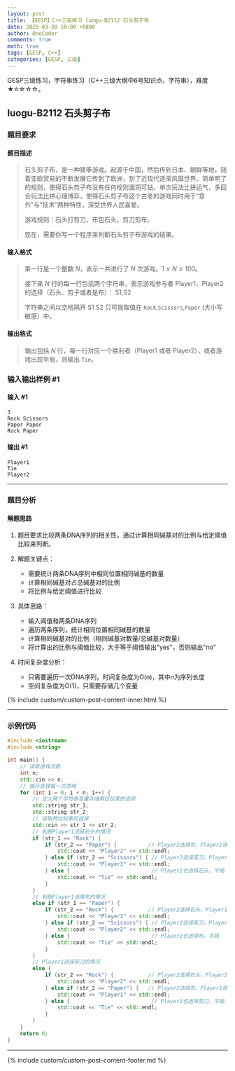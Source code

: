 ```yaml
---
layout: post
title: 【GESP】C++三级练习 luogu-B2112 石头剪子布
date: 2025-03-30 10:00 +0800
author: OneCoder
comments: true
math: true
tags: [GESP, C++]
categories: [GESP, 三级]
---
```

GESP三级练习，字符串练习（C++三级大纲中6号知识点，字符串），难度★✮☆☆☆。

<!--more-->

## luogu-B2112 石头剪子布

### 题目要求

#### 题目描述

>石头剪子布，是一种猜拳游戏。起源于中国，然后传到日本、朝鲜等地，随着亚欧贸易的不断发展它传到了欧洲，到了近现代逐渐风靡世界。简单明了的规则，使得石头剪子布没有任何规则漏洞可钻，单次玩法比拼运气，多回合玩法比拼心理博弈，使得石头剪子布这个古老的游戏同时用于“意外”与“技术”两种特性，深受世界人民喜爱。
>
>游戏规则：石头打剪刀，布包石头，剪刀剪布。
>
>现在，需要你写一个程序来判断石头剪子布游戏的结果。

#### 输入格式

>第一行是一个整数 $N$，表示一共进行了 $N$ 次游戏。$1 \le N \le 100$。
>
>接下来 $N$ 行的每一行包括两个字符串，表示游戏参与者 Player1，Player2 的选择（石头、剪子或者是布）：
>S1,S2
>
>字符串之间以空格隔开 S1 S2 只可能取值在 `Rock`,`Scissors`,`Paper` (大小写敏感）中。

#### 输出格式

>输出包括 $N$ 行，每一行对应一个胜利者（Player1 或者 Player2），或者游戏出现平局，则输出 `Tie`。

### 输入输出样例 #1

#### 输入 #1

```console
3
Rock Scissors
Paper Paper
Rock Paper
```

#### 输出 #1

```console
Player1
Tie
Player2
```

---

### 题目分析

#### 解题思路

1. 题目要求比较两条DNA序列的相关性，通过计算相同碱基对的比例与给定阈值比较来判断。

2. 解题关键点：
   - 需要统计两条DNA序列中相同位置相同碱基的数量
   - 计算相同碱基对占总碱基对的比例
   - 将比例与给定阈值进行比较

3. 具体思路：
   - 输入阈值和两条DNA序列
   - 遍历两条序列，统计相同位置相同碱基的数量
   - 计算相同碱基对的比例（相同碱基对数量/总碱基对数量）
   - 将计算出的比例与阈值比较，大于等于阈值输出"yes"，否则输出"no"

4. 时间复杂度分析：
   - 只需要遍历一次DNA序列，时间复杂度为O(n)，其中n为序列长度
   - 空间复杂度为O(1)，只需要存储几个变量

{% include custom/custom-post-content-inner.html %}

---

### 示例代码

```cpp
#include <iostream>
#include <string>

int main() {
    // 读取游戏次数
    int n;
    std::cin >> n;
    // 循环处理每一次游戏
    for (int i = 0; i < n; i++) {
        // 定义两个字符串变量存储两位玩家的选择
        std::string str_1;
        std::string str_2;
        // 读取两位玩家的选择
        std::cin >> str_1 >> str_2;
        // 判断Player1选择石头的情况
        if (str_1 == "Rock") {
            if (str_2 == "Paper") {          // Player2选择布，Player2获胜
                std::cout << "Player2" << std::endl;
            } else if (str_2 == "Scissors") { // Player2选择剪刀，Player1获胜
                std::cout << "Player1" << std::endl;
            } else {                          // Player2也选择石头，平局
                std::cout << "Tie" << std::endl;
            }
        } 
        // 判断Player1选择布的情况
        else if (str_1 == "Paper") {
            if (str_2 == "Rock") {           // Player2选择石头，Player1获胜
                std::cout << "Player1" << std::endl;
            } else if (str_2 == "Scissors") { // Player2选择剪刀，Player2获胜
                std::cout << "Player2" << std::endl;
            } else {                          // Player2也选择布，平局
                std::cout << "Tie" << std::endl;
            }
        } 
        // Player1选择剪刀的情况
        else {
            if (str_2 == "Rock") {           // Player2选择石头，Player2获胜
                std::cout << "Player2" << std::endl;
            } else if (str_2 == "Paper") {   // Player2选择布，Player1获胜
                std::cout << "Player1" << std::endl;
            } else {                          // Player2也选择剪刀，平局
                std::cout << "Tie" << std::endl;
            }
        }
    }
    return 0;
}
```

---

{% include custom/custom-post-content-footer.md %}
